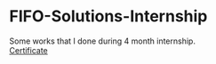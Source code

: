 # FIFO-Solutions-Internship

Some works that I done during 4 month internship. </br>
[Certificate](https://github.com/PSoni8/FIFO-Solutions-Internship/blob/main/Fifo%20solutions%20certificate.pdf)
